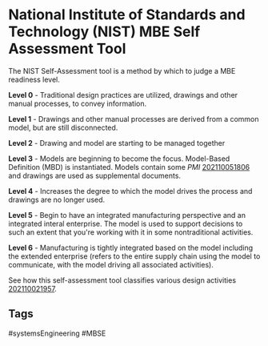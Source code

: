 # National Institute of Standards and Technology (NIST) MBE Self Assessment Tool 

The NIST Self-Assessment tool is a method by which to judge a MBE readiness level.

**Level 0** - Traditional design practices are utilized, drawings and other manual processes, to convey information.

**Level 1** - Drawings and other manual processes are derived from a common model, but are still disconnected.

**Level 2** - Drawing and model are starting to be managed together

**Level 3** - Models are beginning to become the focus. Model-Based Definition (MBD) is instantiated. Models contain some *PMI* [202110051806](../202110051806) and drawings are used as supplemental documents.

**Level 4** - Increases the degree to which the model drives the process and drawings are no longer used.

**Level 5** - Begin to have an integrated manufacturing perspective and an integrated interal enterprise. The model is used to support decisions to such an extent that you're working with it in some nontraditional activities.

**Level 6** - Manufacturing is tightly integrated based on the model including the extended enterprise (refers to the entire supply chain using the model to communicate, with the model driving all associated activities).

See how this self-assessment tool classifies various design activities [202110021957](../202110021957). 
## Tags
#systemsEngineering #MBSE 
